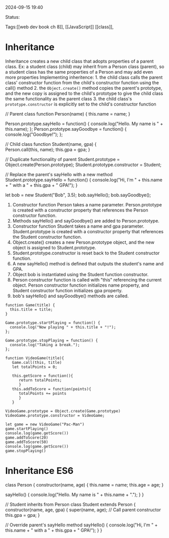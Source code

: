 
2024-09-15 19:40

Status:

Tags:[[web dev book ch 8]], [[JavaScript]] [[class]],

# Inheritance


Inheritance creates a new child class that adopts properties of a parent class. 
	Ex: a student class (child) may inherit from a Person class (parent), so a student class has the same properties of a Person and may add even more properties
Implementing inheritence:
	1. the child class calls the parent class' constructor function from the child's constructor function using the call() method
	2. the `Object.create()` method copies the parent's prototype, and the new copy is assigned to the child's prototype to give the child class the same functionality as the parent class
	3. the child class's `prototype.constructor` is explicitly set to the child's constructor function

// Parent class
function Person(name) {
  this.name = name;
}

Person.prototype.sayHello = function() {
  console.log("Hello. My name is " + this.name);
};
Person.prototype.sayGoodbye = function() {
  console.log("Goodbye!");
};

// Child class
function Student(name, gpa) {   
  Person.call(this, name);
  this.gpa = gpa;
}

// Duplicate functionality of parent
Student.prototype = Object.create(Person.prototype);
Student.prototype.constructor = Student;

// Replace the parent's sayHello with a new method
Student.prototype.sayHello = function() {
  console.log("Hi, I'm " + this.name + " with a "
      + this.gpa + " GPA!");
}

let bob = new Student("Bob", 3.5);
bob.sayHello();
bob.sayGoodbye();

1. Constructor function Person takes a name parameter. Person.prototype is created with a constructor property that references the Person constructor function.
2. Methods sayHello() and sayGoodbye() are added to Person.prototype.
3. Constructor function Student takes a name and gpa parameter. Student.prototype is created with a constructor property that references the Student constructor function.
4. Object.create() creates a new Person.prototype object, and the new object is assigned to Student.prototype.
5. Student.prototype.constructor is reset back to the Student constructor function.
6. A new sayHello() method is defined that outputs the student's name and GPA.
7. Object bob is instantiated using the Student function constructor.
8. Person constructor function is called with "this" referencing the current object. Person constructor function initializes name property, and Student constructor function initializes gpa property.
9. bob's sayHello() and sayGoodbye() methods are called.

```
function Game(title) {
  this.title = title;  
}

Game.prototype.startPlaying = function() {
  console.log("Now playing " + this.title + "!");
};

Game.prototype.stopPlaying = function() {
  console.log("Taking a break.");
};

function VideoGame(title){
   Game.call(this, title)
   let totalPoints = 0;
   
   this.getScore = function(){
      return totalPoints;
      }
   this.addToScore = function(points){
      totalPoints += points
      }
   }
   
VideoGame.prototype = Object.create(Game.prototype)
VideoGame.prototype.constructor = VideoGame;

let game = new VideoGame("Pac-Man")
game.startPlaying()
console.log(game.getScore())
game.addToScore(20)
game.addToScore(50)
console.log(game.getScore())
game.stopPlaying()

```


# Inheritance ES6

class Person {
   constructor(name, age) {
      this.name = name;
      this.age = age;
   }
    
   sayHello() {
      console.log("Hello.  My name is " + this.name + ".");
   }
}

// Student inherits from Person
class Student extends Person {
   constructor(name, age, gpa) {
      super(name, age);     // Call parent constructor
      this.gpa = gpa;
   }

   // Override parent's sayHello method
   sayHello() {
      console.log("Hi, I'm " + this.name + " with a " + this.gpa + " GPA!");
   }
}
